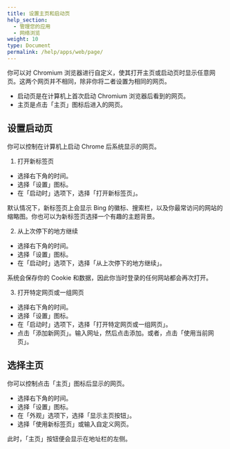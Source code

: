 ```yaml
---
title: 设置主页和启动页
help_section:
  - 管理您的应用
  - 网络浏览
weight: 10
type: Document
permalink: /help/apps/web/page/
---
```


你可以对 Chromium 浏览器进行自定义，使其打开主页或启动页时显示任意网页。这两个网页并不相同，除非你将二者设置为相同的网页。

- 启动页是在计算机上首次启动 Chromium 浏览器后看到的网页。
- 主页是点击「主页」图标后进入的网页。

## 设置启动页

你可以控制在计算机上启动 Chrome 后系统显示的网页。

1. 打开新标签页

  - 选择右下角的时间。
  - 选择「设置」图标。
  - 在「启动时」选项下，选择「打开新标签页」。

默认情况下，新标签页上会显示 Bing 的徽标、搜索栏，以及你最常访问的网站的缩略图。你也可以为新标签页选择一个有趣的主题背景。

2. 从上次停下的地方继续

 - 选择右下角的时间。
 - 选择「设置」图标。
 - 在「启动时」选项下，选择「从上次停下的地方继续」。

系统会保存你的 Cookie 和数据，因此你当时登录的任何网站都会再次打开。

3. 打开特定网页或一组网页

- 选择右下角的时间。
- 选择「设置」图标。
- 在「启动时」选项下，选择「打开特定网页或一组网页」。
- 点击「添加新网页」。输入网址，然后点击添加。或者，点击「使用当前网页」。

## 选择主页

你可以控制点击「主页」图标后显示的网页。

- 选择右下角的时间。
- 选择「设置」图标。
- 在「外观」选项下，选择「显示主页按钮」。
- 选择「使用新标签页」或输入自定义网页。

此时，「主页」按钮便会显示在地址栏的左侧。




